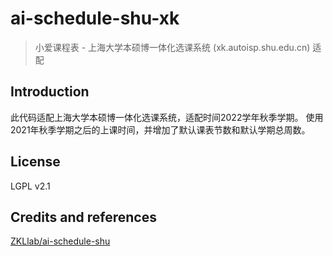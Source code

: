 # ai-schedule-shu-xk

> 小爱课程表 - 上海大学本硕博一体化选课系统 (xk.autoisp.shu.edu.cn) 适配

## Introduction

此代码适配上海大学本硕博一体化选课系统，适配时间2022学年秋季学期。
使用2021年秋季学期之后的上课时间，并增加了默认课表节数和默认学期总周数。

## License

LGPL v2.1

## Credits and references
[ZKLlab/ai-schedule-shu](https://github.com/ZKLlab/ai-schedule-shu)


